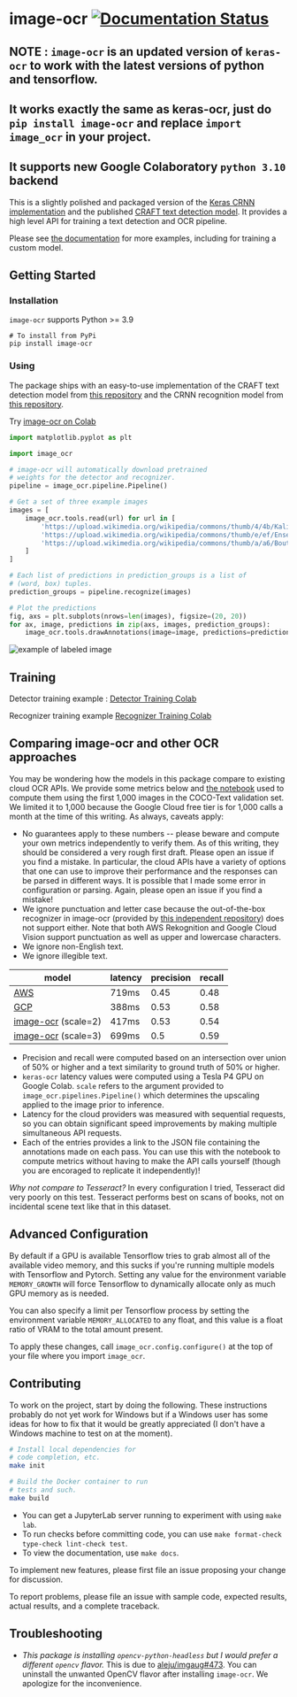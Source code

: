 # image-ocr [![Documentation Status](https://readthedocs.org/projects/keras-ocr/badge/?version=latest)](https://keras-ocr.readthedocs.io/en/latest/?badge=latest)

## <b>NOTE : `image-ocr` is an updated version of `keras-ocr` to work with the latest versions of python and tensorflow.</b>

## <b>It works exactly the same as keras-ocr, just do `pip install image-ocr` and replace `import image_ocr` in your project.</b>

## <b>It supports new Google Colaboratory `python 3.10` backend</b>


This is a slightly polished and packaged version of the [Keras CRNN implementation](https://github.com/kurapan/CRNN) and the published [CRAFT text detection model](https://github.com/clovaai/CRAFT-pytorch). It provides a high level API for training a text detection and OCR pipeline.

Please see [the documentation](https://keras-ocr.readthedocs.io/) for more examples, including for training a custom model.

## <b>Getting Started</b>

### <b>Installation</b>

`image-ocr` supports Python >= 3.9

```
# To install from PyPi
pip install image-ocr
```

### <b>Using</b>


The package ships with an easy-to-use implementation of the CRAFT text detection model from [this repository](https://github.com/clovaai/CRAFT-pytorch) and the CRNN recognition model from [this repository](https://github.com/kurapan/CRNN).

Try [image-ocr on Colab](https://colab.research.google.com/drive/1eRf9CbhZ8fVakjYN4yCtTqB-MPWejVxN?usp=sharing)
```python
import matplotlib.pyplot as plt

import image_ocr

# image-ocr will automatically download pretrained
# weights for the detector and recognizer.
pipeline = image_ocr.pipeline.Pipeline()

# Get a set of three example images
images = [
    image_ocr.tools.read(url) for url in [
        'https://upload.wikimedia.org/wikipedia/commons/thumb/4/4b/Kali_Linux_2.0_wordmark.svg/langfr-420px-Kali_Linux_2.0_wordmark.svg.png',
        'https://upload.wikimedia.org/wikipedia/commons/thumb/e/ef/Enseigne_de_pharmacie_lumineuse.jpg/180px-Enseigne_de_pharmacie_lumineuse.jpg',
        'https://upload.wikimedia.org/wikipedia/commons/thumb/a/a6/Boutique_Christian_Lacroix.jpg/330px-Boutique_Christian_Lacroix.jpg',
    ]
]

# Each list of predictions in prediction_groups is a list of
# (word, box) tuples.
prediction_groups = pipeline.recognize(images)

# Plot the predictions
fig, axs = plt.subplots(nrows=len(images), figsize=(20, 20))
for ax, image, predictions in zip(axs, images, prediction_groups):
    image_ocr.tools.drawAnnotations(image=image, predictions=predictions, ax=ax)
```

![example of labeled image](https://raw.githubusercontent.com/faustomorales/keras-ocr/master/docs/_static/readme_labeled.jpg)

## <b>Training</b>

Detector training example : [Detector Training Colab](https://colab.research.google.com/drive/15maYyNZdqnLl_P_all2a-x9GF7Ug2tIJ?usp=sharing)

Recognizer training example [Recognizer Training Colab](https://colab.research.google.com/drive/1AcnHoeRycoqNuMNS0T146LH1MbtmgV_T?usp=sharing)


## <b>Comparing image-ocr and other OCR approaches</b>

You may be wondering how the models in this package compare to existing cloud OCR APIs. We provide some metrics below and [the notebook](https://drive.google.com/file/d/1FMS3aUZnBU4Tc6bosBPnrjdMoSrjZXRp/view?usp=sharing) used to compute them using the first 1,000 images in the COCO-Text validation set. We limited it to 1,000 because the Google Cloud free tier is for 1,000 calls a month at the time of this writing. As always, caveats apply:

- No guarantees apply to these numbers -- please beware and compute your own metrics independently to verify them. As of this writing, they should be considered a very rough first draft. Please open an issue if you find a mistake. In particular, the cloud APIs have a variety of options that one can use to improve their performance and the responses can be parsed in different ways. It is possible that I made some error in configuration or parsing. Again, please open an issue if you find a mistake!
- We ignore punctuation and letter case because the out-of-the-box recognizer in image-ocr (provided by [this independent repository](https://github.com/kurapan/CRNN)) does not support either. Note that both AWS Rekognition and Google Cloud Vision support punctuation as well as upper and lowercase characters.
- We ignore non-English text.
- We ignore illegible text.

| model                                                                                                                         | latency | precision | recall |
| ----------------------------------------------------------------------------------------------------------------------------- | ------- | --------- | ------ |
| [AWS](https://github.com/geo-tp/image-ocr/releases/download/v0.8.4/aws_annotations.json)                               | 719ms   | 0.45      | 0.48   |
| [GCP](https://github.com/geo-tp/image-ocr/releases/download/v0.8.4/google_annotations.json)                            | 388ms   | 0.53      | 0.58   |
| [image-ocr](https://github.com/geo-tp/image-ocr/releases/download/v0.8.4/image_ocr_annotations_scale_2.json) (scale=2) | 417ms   | 0.53      | 0.54   |
| [image-ocr](https://github.com/geo-tp/image-ocr/releases/download/v0.8.4/image_ocr_annotations_scale_3.json) (scale=3) | 699ms   | 0.5       | 0.59   |

- Precision and recall were computed based on an intersection over union of 50% or higher and a text similarity to ground truth of 50% or higher.
- `keras-ocr` latency values were computed using a Tesla P4 GPU on Google Colab. `scale` refers to the argument provided to `image_ocr.pipelines.Pipeline()` which determines the upscaling applied to the image prior to inference.
- Latency for the cloud providers was measured with sequential requests, so you can obtain significant speed improvements by making multiple simultaneous API requests.
- Each of the entries provides a link to the JSON file containing the annotations made on each pass. You can use this with the notebook to compute metrics without having to make the API calls yourself (though you are encoraged to replicate it independently)!

_Why not compare to Tesseract?_ In every configuration I tried, Tesseract did very poorly on this test. Tesseract performs best on scans of books, not on incidental scene text like that in this dataset.

## <b>Advanced Configuration</b>
By default if a GPU is available Tensorflow tries to grab almost all of the available video memory, and this sucks if you're running multiple models with Tensorflow and Pytorch. Setting any value for the environment variable `MEMORY_GROWTH` will force Tensorflow to dynamically allocate only as much GPU memory as is needed.

You can also specify a limit per Tensorflow process by setting the environment variable `MEMORY_ALLOCATED` to any float, and this value is a float ratio of VRAM to the total amount present.

To apply these changes, call `image_ocr.config.configure()` at the top of your file where you import `image_ocr`.

## <b>Contributing</b>

To work on the project, start by doing the following. These instructions probably do not yet work for Windows but if a Windows user has some ideas for how to fix that it would be greatly appreciated (I don't have a Windows machine to test on at the moment).

```bash
# Install local dependencies for
# code completion, etc.
make init

# Build the Docker container to run
# tests and such.
make build
```

- You can get a JupyterLab server running to experiment with using `make lab`.
- To run checks before committing code, you can use `make format-check type-check lint-check test`.
- To view the documentation, use `make docs`.

To implement new features, please first file an issue proposing your change for discussion.

To report problems, please file an issue with sample code, expected results, actual results, and a complete traceback.

## <b>Troubleshooting</b>

- _This package is installing `opencv-python-headless` but I would prefer a different `opencv` flavor._ This is due to [aleju/imgaug#473](https://github.com/aleju/imgaug/issues/473). You can uninstall the unwanted OpenCV flavor after installing `image-ocr`. We apologize for the inconvenience.
